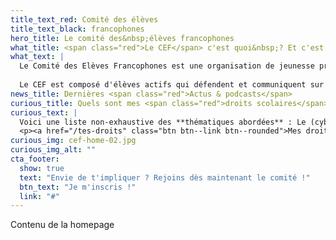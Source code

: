 ```yaml
---
title_text_red: Comité des élèves
title_text_black: francophones
hero_title: Le comité des&nbsp;élèves francophones
what_title: <span class="red">Le CEF</span> c'est quoi&nbsp;? Et c'est qui&nbsp;?
what_text: |
  Le Comité des Elèves Francophones est une organisation de jeunesse présente dans de nombreuses écoles secondaires.
  
  Le CEF est composé d'élèves actifs qui défendent et communiquent sur leurs droits scolaires à travers des formations, des débats et des actions qui les concernent.
news_title: Dernières <span class="red">Actus & podcasts</span>
curious_title: Quels sont mes <span class="red">droits scolaires</span> ?
curious_text: |
  Voici une liste non-exhaustive des **thématiques abordées** : Le (cyber)-harcèlement, l’école inclusive, le droit des élèves, le rythme scolaire, la participation des élèves, EVRAS, le coût des études,… Et bien d’autres à découvrir prochainement !  
  <p><a href="/tes-droits" class="btn btn--link btn--rounded">Mes droits</a></p>
curious_img: cef-home-02.jpg
curious_img_alt: ""
cta_footer:
  show: true
  text: "Envie de t'impliquer ? Rejoins dès maintenant le comité !"
  btn_text: "Je m'inscris !"
  link: "#"
---
```


Contenu de la homepage